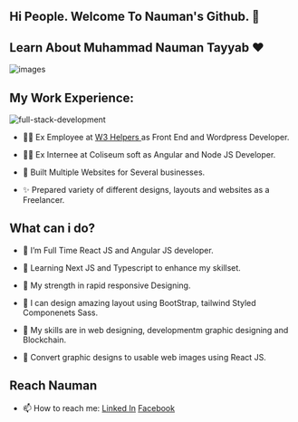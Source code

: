 ## Hi People. Welcome To Nauman's Github. 👋

## Learn About Muhammad Nauman Tayyab ❤️

![images](https://user-images.githubusercontent.com/39854061/186687167-a3f6416c-161f-4b4e-9f41-7158e8b1ef14.png)

## My Work Experience:

![full-stack-development](https://user-images.githubusercontent.com/39854061/186698592-011f0eea-eb85-49d5-865d-d36335a4a035.gif)

* 🙋‍♂️ Ex Employee at <a href="https://w3helpers.com/"/> W3 Helpers </a> as Front End and Wordpress Developer.

* 🙋‍♂️ Ex Internee at Coliseum soft as Angular and Node JS Developer.

* 🚀 Built Multiple Websites for Several businesses.

* ✨ Prepared variety of different designs, layouts and websites as a Freelancer.

## What can i do?

* 🌱 I’m Full Time React JS and Angular JS developer.

* 🌱 Learning Next JS and Typescript to enhance my skillset.

* 💪 My strength in rapid responsive Designing.

* 🎨 I can design amazing layout using BootStrap, tailwind Styled Componenets Sass.

* 👯 My skills are in web designing, developmentm graphic designing and Blockchain.

* 🔨 Convert graphic designs to usable web images using React JS.

## Reach Nauman

* 📫 How to reach me: <a href="https://www.linkedin.com/in/muhammad-nauman-t-bb85b3109/">Linked In</a> <a href="https://www.facebook.com/nauman.ansary/">Facebook</a>

